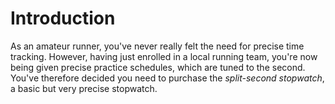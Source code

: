 # Introduction

As an amateur runner, you've never really felt the need for precise time tracking.
However, having just enrolled in a local running team, you're now being given precise practice schedules, which are tuned to the second.
You've therefore decided you need to purchase the _split-second stopwatch_, a basic but very precise stopwatch.

